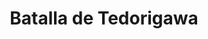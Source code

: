 ﻿---
title: "Batalla de Tedorigawa"
permalink: periodes_284.html
layout: periode
dataInici: 1577-11-13
sidebar: periodes
pares:
  - id: 177
    title: "Período Azuchi-Momoyama"
    dataInici: "(1568)"
    dataFi: "(1603)"

fills:
jocsPrincipals:
jocsEscenaris:
jocsEpoca:
  - title: "Ancient Battles Deluxe Expansion Kit 5.1: Way of the Samurai"
    bggId: 111826
    escenari: "Tedorigawa"

jocsEpocaEscenaris:
---
